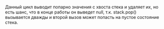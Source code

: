 ﻿Данный цикл выводит попарно значения с хвоста стека и удаляет их, но есть шанс, что в конце работы он выведет null, т.к. stack.pop() вызывается дважды и второй вызов может попасть на пустое состояние стека.